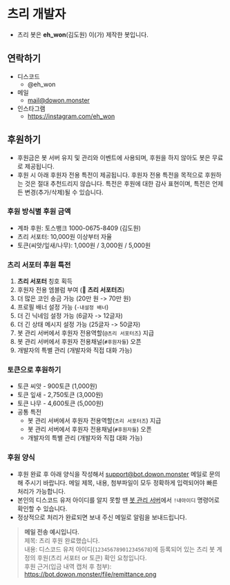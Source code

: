 # 츠리 개발자
- 츠리 봇은 **eh_won**(김도원) 이(가) 제작한 봇입니다.

## 연락하기
- 디스코드
  - @eh_won
- 메일
  - mail@dowon.monster
- 인스타그램
  - https://instagram.com/eh_won

## 후원하기
- 후원금은 봇 서버 유지 및 관리와 이벤트에 사용되며, 후원을 하지 않아도 봇은 무료로 제공됩니다.
- 후원 시 아래 후원자 전용 특전이 제공됩니다. 후원자 전용 특전을 목적으로 후원하는 것은 절대 추천드리지 않습니다. 특전은 후원에 대한 감사 표현이며, 특전은 언제든 변경(추가/삭제)될 수 있습니다.

### 후원 방식별 후원 금액
- 계좌 후원: 토스뱅크 1000-0675-8409 (김도원)
- 츠리 서포터: 10,000원 이상부터 자율
- 토큰(씨앗/잎새/나무): 1,000원 / 3,000원 / 5,000원

### 츠리 서포터 후원 특전

1. **츠리 서포터** 칭호 획득
2. 후원자 전용 엠블럼 부여 (**🌟 츠리 서포터즈**)
3. 더 많은 코인 송금 가능 (20만 원 -> 70만 원)
4. 프로필 배너 설정 가능 (`-내설정 배너`)
5. 더 긴 닉네임 설정 가능 (6글자 -> 12글자)
6. 더 긴 상태 메시지 설정 가능 (25글자 -> 50글자)
7. 봇 관리 서버에서 후원자 전용역할(`@츠리 서포터즈`) 지급
8. 봇 관리 서버에서 후원자 전용채널(`#후원자들`) 오픈
9. 개발자의 특별 관리 (개발자와 직접 대화 가능)

### 토큰으로 후원하기

- 토큰 씨앗 - 900토큰 (1,000원)
- 토큰 잎새 - 2,750토큰 (3,000원)
- 토큰 나무 - 4,600토큰 (5,000원)
- 공통 특전
  - 봇 관리 서버에서 후원자 전용역할(`츠리 서포터즈`) 지급
  - 봇 관리 서버에서 후원자 전용채널(`#후원자들`) 오픈
  - 개발자의 특별 관리 (개발자와 직접 대화 가능)

### 후원 양식
- 후원 완료 후 아래 양식을 작성해서 support@bot.dowon.monster 메일로 문의해 주시기 바랍니다. 메일 제목, 내용, 첨부파일이 모두 정확하게 입력되어야 빠른 처리가 가능합니다.
- 본인의 디스코드 유저 아이디를 알지 못할 땐 [봇 관리 서버](https://bot.dowon.monster/join)에서 `!내아이디` 명령어로 확인할 수 있습니다.
- 정상적으로 처리가 완료되면 보내 주신 메일로 알림을 보내드립니다.

> **메일 전송 예시입니다.** \
제목: 츠리 후원 완료했습니다. \
내용: 디스코드 유저 아이디(`123456789012345678`)에 등록되어 있는 츠리 봇 계정의 후원(츠리 서포터 or 토큰) 확인 요청입니다. \
후원 근거(입금 내역 캡처 후 첨부): https://bot.dowon.monster/file/remittance.png
